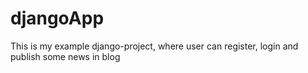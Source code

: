 # djangoApp
This is my example django-project, where user can register, login and publish some news in blog
